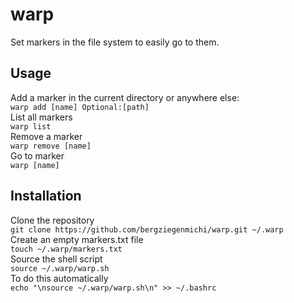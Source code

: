 # warp
Set markers in the file system to easily go to them.
## Usage
Add a marker in the current directory or anywhere else:  
```warp add [name] Optional:[path]```  
List all markers  
```warp list```  
Remove a marker  
```warp remove [name]```  
Go to marker  
```warp [name]```  
## Installation
Clone the repository  
```git clone https://github.com/bergziegenmichi/warp.git ~/.warp```  
Create an empty markers.txt file  
```touch ~/.warp/markers.txt```  
Source the shell script  
```source ~/.warp/warp.sh```  
To do this automatically  
```echo "\nsource ~/.warp/warp.sh\n" >> ~/.bashrc```  

